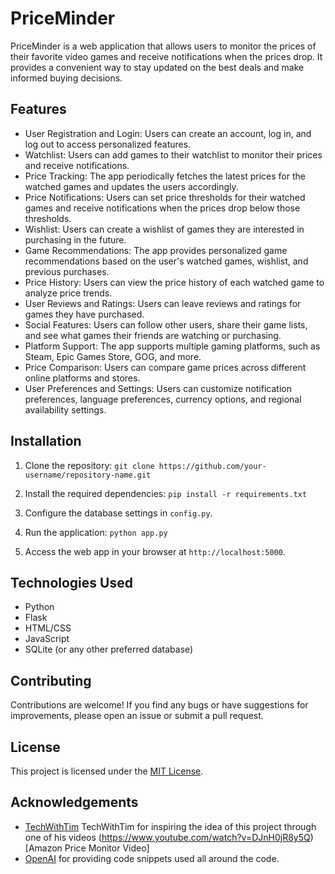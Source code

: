 # PriceMinder

PriceMinder is a web application that allows users to monitor the prices of their favorite video games and receive notifications when the prices drop. It provides a convenient way to stay updated on the best deals and make informed buying decisions.

## Features

- User Registration and Login: Users can create an account, log in, and log out to access personalized features.
- Watchlist: Users can add games to their watchlist to monitor their prices and receive notifications.
- Price Tracking: The app periodically fetches the latest prices for the watched games and updates the users accordingly.
- Price Notifications: Users can set price thresholds for their watched games and receive notifications when the prices drop below those thresholds.
- Wishlist: Users can create a wishlist of games they are interested in purchasing in the future.
- Game Recommendations: The app provides personalized game recommendations based on the user's watched games, wishlist, and previous purchases.
- Price History: Users can view the price history of each watched game to analyze price trends.
- User Reviews and Ratings: Users can leave reviews and ratings for games they have purchased.
- Social Features: Users can follow other users, share their game lists, and see what games their friends are watching or purchasing.
- Platform Support: The app supports multiple gaming platforms, such as Steam, Epic Games Store, GOG, and more.
- Price Comparison: Users can compare game prices across different online platforms and stores.
- User Preferences and Settings: Users can customize notification preferences, language preferences, currency options, and regional availability settings.

## Installation

1. Clone the repository:
   `git clone https://github.com/your-username/repository-name.git`
2. Install the required dependencies:
   `pip install -r requirements.txt`
3. Configure the database settings in `config.py`.

4. Run the application:
   `python app.py`
5. Access the web app in your browser at `http://localhost:5000`.

## Technologies Used

- Python
- Flask
- HTML/CSS
- JavaScript
- SQLite (or any other preferred database)

## Contributing

Contributions are welcome! If you find any bugs or have suggestions for improvements, please open an issue or submit a pull request.

## License

This project is licensed under the [MIT License](LICENSE).

## Acknowledgements

- [TechWithTim](https://github.com/techwithtim) TechWithTim for inspiring the idea of this project through one of his videos (https://www.youtube.com/watch?v=DJnH0jR8y5Q)[Amazon Price Monitor Video]
- [OpenAI](https://openai.com/) for providing code snippets used all around the code.

